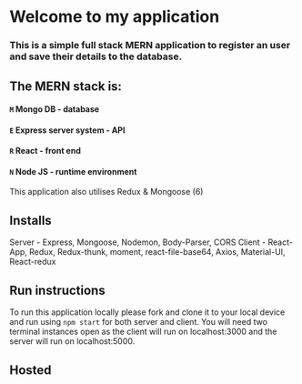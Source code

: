 # Welcome to my application

### This is a simple full stack MERN application to register an user and save their details to the database.

## The MERN stack is:

#### `M` Mongo DB - database

#### `E` Express server system - API

#### `R` React - front end

#### `N` Node JS - runtime environment

This application also utilises Redux & Mongoose (6)

## Installs

Server - Express, Mongoose, Nodemon, Body-Parser, CORS
Client - React-App, Redux, Redux-thunk, moment, react-file-base64, Axios, Material-UI, React-redux

## Run instructions

To run this application locally please fork and clone it to your local device and run using `npm start` for both server and client. You will need two terminal instances open as the client will run on localhost:3000 and the server will run on localhost:5000.

## Hosted

